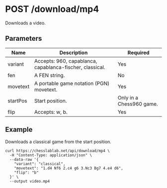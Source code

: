 # POST /download/mp4

Downloads a video.

## Parameters

| Name | Description | Required |
| ---- | ----------- | -------- |
| variant | Accepts: 960, capablanca, capablanca-fischer, classical. | Yes |
| fen | A FEN string. | No |
| movetext | A portable game notation (PGN) movetext. | Yes |
| startPos | Start position. | Only in a Chess960 game. |
| flip | Accepts: w, b. | Yes |

## Example

Downloads a classical game from the start position.

```text
curl https://chesslablab.net/api/download/mp4 \
  -H "Content-Type: application/json" \
  --data-raw '{
    "variant": "classical",
    "movetext": "1.d4 Nf6 2.c4 g6 3.Nc3 Bg7 4.e4 d6",
    "flip": "b"
  }' \
  --output video.mp4
```

